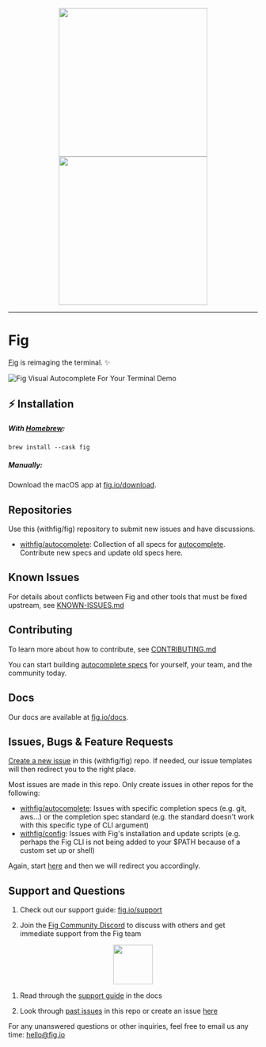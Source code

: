 <p align="center">
    <img width="300" src="static/FigBanner.png#gh-light-mode-only"/>
    <img width="300" src="static/FigBannerInverted.png#gh-dark-mode-only"/>
</p>

---

# Fig

[Fig](https://fig.io?ref=github_fig) is reimaging the terminal. ✨

![Fig Visual Autocomplete For Your Terminal Demo](https://fig.io/gifs/demo-with-header.gif)


## ⚡️ Installation
##### With [Homebrew](https://brew.sh): 
```
brew install --cask fig
```
##### Manually: 
Download the macOS app at [fig.io/download](https://fig.io/download).


## Repositories

Use this (withfig/fig) repository to submit new issues and have discussions.

- [withfig/autocomplete](https://github.com/withfig/autocomplete): Collection of all specs for [autocomplete](https://fig.io/docs). Contribute new specs and update old specs here.

## Known Issues

For details about conflicts between Fig and other tools that must be fixed upstream, see [KNOWN-ISSUES.md](KNOWN-ISSUES.md)

## Contributing

To learn more about how to contribute, see [CONTRIBUTING.md](CONTRIBUTING.md)


You can start building [autocomplete specs](https://github.com/withfig/autocomplete) for yourself, your team, and the community today.


## Docs

Our docs are available at [fig.io/docs](https://fig.io/docs).


## Issues, Bugs & Feature Requests

[Create a new issue](https://github.com/withfig/fig/issues/new/choose) in this (withfig/fig) repo. If needed, our issue templates will then redirect you to the right place.


Most issues are made in this repo. Only create issues in other repos for the following:

- [withfig/autocomplete](https://github.com/withfig/autocomplete): Issues with specific completion specs (e.g. git, aws...) or the completion spec standard (e.g. the standard doesn't work with this specific type of CLI argument)
- [withfig/config](https://github.com/withfig/config): Issues with Fig's installation and update scripts (e.g. perhaps the Fig CLI is not being added to your $PATH because of a custom set up or shell)

Again, start [here](https://github.com/withfig/fig/issues/new/choose) and then we will redirect you accordingly.



## Support and Questions

1. Check out our support guide: [fig.io/support](https://fig.io/support)

2. Join the [Fig Community Discord](https://fig.io/community) to discuss with others and get immediate support from the Fig team

<p align="center">
<a href="https://fig.io/community">
    <img src="http://fig.io/icons/discord-logo-square.png" width="80px" height="80px" />
</a>
</p>


1. Read through the [support guide](https://fig.io/support) in the docs

2. Look through [past issues](https://github.com/withfig/fig/issues) in this repo or create an issue [here](https://github.com/withfig/fig/issues/new/choose)

For any unanswered questions or other inquiries, feel free to email us any time: [hello@fig.io](mailto:hello@fig.io)
